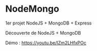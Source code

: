 # NodeMongo
1er projet NodeJS + MongoDB + Express

Découverte de NodeJS + MongoDB 

Démo : https://youtu.be/IZm2LHfxPOc
